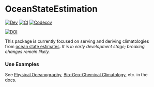 # OceanStateEstimation

[![Dev](https://img.shields.io/badge/docs-dev-blue.svg)](https://gaelforget.github.io/OceanStateEstimation.jl/dev)
[![CI](https://github.com/gaelforget/OceanStateEstimation.jl/actions/workflows/ci.yml/badge.svg)](https://github.com/gaelforget/OceanStateEstimation.jl/actions/workflows/ci.yml)
[![Codecov](https://codecov.io/gh/gaelforget/OceanStateEstimation.jl/branch/master/graph/badge.svg)](https://codecov.io/gh/gaelforget/OceanStateEstimation.jl)

[![DOI](https://zenodo.org/badge/260376633.svg)](https://zenodo.org/badge/latestdoi/260376633)

This package is currently focused on serving and deriving climatologies from [ocean state estimates](http://dx.doi.org/10.5194/gmd-8-3071-2015). _It is in early development stage; breaking changes remain likely._

### Use Examples

See [Physical Oceanography](https://gaelforget.github.io/OceanStateEstimation.jl/dev/examples/#Physical-Oceanography), [Bio-Geo-Chemical Climatology](https://gaelforget.github.io/OceanStateEstimation.jl/dev/examples/#Bio-Geo-Chemical-Climatology), etc. in the [docs](https://gaelforget.github.io/OceanStateEstimation.jl/dev).

